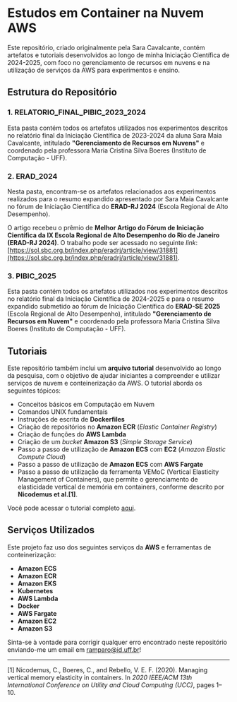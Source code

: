 # Estudos em Container na Nuvem AWS

Este repositório, criado originalmente pela Sara Cavalcante, contém artefatos e tutoriais desenvolvidos ao longo de minha Iniciação Científica de 2024-2025, com foco no gerenciamento de recursos em nuvens e na utilização de serviços da AWS para experimentos e ensino.

## Estrutura do Repositório

### 1. **RELATORIO_FINAL_PIBIC_2023_2024**
Esta pasta contém todos os artefatos utilizados nos experimentos descritos no relatório final da Iniciação Científica de 2023-2024 da aluna Sara Maia Cavalcante, intitulado **"Gerenciamento de Recursos em Nuvens"** e coordenado pela professora Maria Cristina Silva Boeres (Instituto de Computação - UFF). 

### 2. **ERAD_2024**
Nesta pasta, encontram-se os artefatos relacionados aos experimentos realizados para o resumo expandido apresentado por Sara Maia Cavalcante no fórum de Iniciação Científica do **ERAD-RJ 2024** (Escola Regional de Alto Desempenho).

O artigo recebeu o prêmio de **Melhor Artigo do Fórum de Iniciação Científica da IX Escola Regional de Alto Desempenho do Rio de Janeiro (ERAD-RJ 2024)**. O trabalho pode ser acessado no seguinte _link_: [https://sol.sbc.org.br/index.php/eradrj/article/view/31881](https://sol.sbc.org.br/index.php/eradrj/article/view/31881).

### 3. **PIBIC_2025**
Esta pasta contém todos os artefatos utilizados nos experimentos descritos no relatório final da Iniciação Científica de 2024-2025 e para o resumo expandido submetido ao fórum de Iniciação Científica do **ERAD-SE 2025** (Escola Regional de Alto Desempenho), intitulado **"Gerenciamento de Recursos em Nuvem"** e coordenado pela professora Maria Cristina Silva Boeres (Instituto de Computação - UFF). 


## Tutoriais

Este repositório também inclui um **arquivo tutorial** desenvolvido ao longo da pesquisa, com o objetivo de ajudar iniciantes a compreender e utilizar serviços de nuvem e conteinerização da AWS. O tutorial aborda os seguintes tópicos:

- Conceitos básicos em Computação em Nuvem
- Comandos UNIX fundamentais
- Instruções de escrita de **Dockerfiles**
- Criação de repositórios no **Amazon ECR** (_Elastic Container Registry_)
- Criação de funções do **AWS Lambda**
- Criação de um _bucket_ **Amazon S3** (_Simple Storage Service_)
- Passo a passo de utilização de **Amazon ECS** com **EC2** (_Amazon Elastic Compute Cloud_) 
- Passo a passo de utilização de **Amazon ECS** com **AWS Fargate**
- Passo a passo de utilização da ferramenta VEMoC (Vertical Elasticity Management of Containers), que permite o gerenciamento de elasticidade vertical de memória em containers, conforme descrito por **Nicodemus et al.\[1\]**.

Você pode acessar o tutorial completo [aqui](https://docs.google.com/document/d/1BYJx32pcGeCqaitQW26pobPJ-2dd-LrGgrfkrmMjOvA/edit?usp=sharing).

## Serviços Utilizados

Este projeto faz uso dos seguintes serviços da **AWS** e ferramentas de conteinerização:

- **Amazon ECS**
- **Amazon ECR**
- **Amazon EKS**
- **Kubernetes**
- **AWS Lambda**
- **Docker**
- **AWS Fargate**
- **Amazon EC2**
- **Amazon S3**

Sinta-se à vontade para corrigir qualquer erro encontrado neste repositório enviando-me um email em ramparo@id.uff.br!

---

\[1\] Nicodemus, C., Boeres, C., and Rebello, V. E. F. (2020). Managing vertical memory elasticity in containers. In *2020 IEEE/ACM 13th International Conference on Utility and Cloud Computing (UCC)*, pages 1–10.
